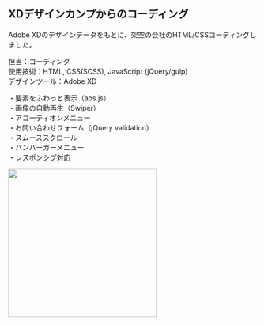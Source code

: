 ## XDデザインカンプからのコーディング  
Adobe XDのデザインデータをもとに、架空の会社のHTML/CSSコーディングしました。
  
担当：コーディング  
使用技術：HTML, CSS(SCSS), JavaScript (jQuery/gulp)  
デザインツール：Adobe XD  
  
・要素をふわっと表示（aos.js）  
・画像の自動再生（Swiper）  
・アコーディオンメニュー  
・お問い合わせフォーム（jQuery validation）  
・スムーススクロール  
・ハンバーガーメニュー  
・レスポンシブ対応  
  
  <img src="https://user-images.githubusercontent.com/73923419/153964369-b1262470-fd8f-4bdf-8918-51f151651e66.png" width="300px">
